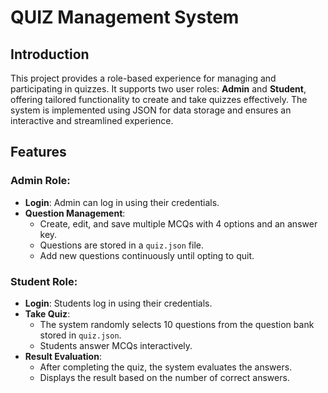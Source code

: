 ﻿# QUIZ Management System 
## Introduction 
This project provides a role-based experience for managing and participating in quizzes. It supports two user roles: **Admin** and **Student**, offering tailored functionality to create and take quizzes effectively. The system is implemented using JSON for data storage and ensures an interactive and streamlined experience.

## Features
### Admin Role:
- **Login**: Admin can log in using their credentials.
- **Question Management**:
  - Create, edit, and save multiple MCQs with 4 options and an answer key.
  - Questions are stored in a `quiz.json` file.
  - Add new questions continuously until opting to quit.

### Student Role:
- **Login**: Students log in using their credentials.
- **Take Quiz**:
  - The system randomly selects 10 questions from the question bank stored in `quiz.json`.
  - Students answer MCQs interactively.
- **Result Evaluation**:
  - After completing the quiz, the system evaluates the answers.
  - Displays the result based on the number of correct answers.
